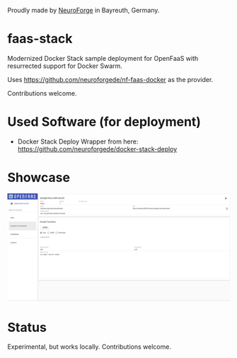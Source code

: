 Proudly made by [NeuroForge](https://neuroforge.de/) in Bayreuth, Germany.
# faas-stack

Modernized Docker Stack sample deployment for OpenFaaS with resurrected support for Docker Swarm.

Uses https://github.com/neuroforgede/nf-faas-docker as the provider.

Contributions welcome.
# Used Software (for deployment)

- Docker Stack Deploy Wrapper from here: https://github.com/neuroforgede/docker-stack-deploy

# Showcase

![](./img/showcase.png)

# Status

Experimental, but works locally. Contributions welcome.